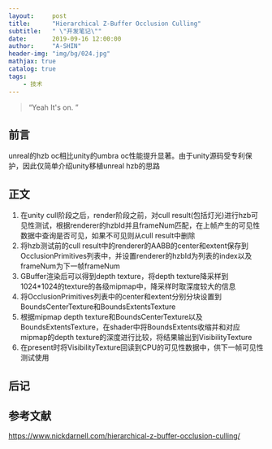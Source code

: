 ```yaml
---
layout:     post
title:      "Hierarchical Z-Buffer Occlusion Culling"
subtitle:   " \"开发笔记\""
date:       2019-09-16 12:00:00
author:     "A-SHIN"
header-img: "img/bg/024.jpg"
mathjax: true
catalog: true
tags:
    - 技术
---
```


> “Yeah It's on. ”

## 前言  
unreal的hzb oc相比unity的umbra oc性能提升显著。由于unity源码受专利保护，因此仅简单介绍unity移植unreal hzb的思路

## 正文  
1. 在unity cull阶段之后，render阶段之前，对cull result(包括灯光)进行hzb可见性测试，根据renderer的hzbId并且frameNum匹配，在上帧产生的可见性数据中查询是否可见，如果不可见则从cull result中删除
2. 将hzb测试前的cull result中的renderer的AABB的center和extent保存到OcclusionPrimitives列表中，并设置renderer的hzbId为列表的index以及frameNum为下一帧frameNum
3. GBuffer渲染后可以得到depth texture，将depth texture降采样到1024*1024的texture的各级mipmap中，降采样时取深度较大的信息
4. 将OcclusionPrimitives列表中的center和extent分别分块设置到BoundsCenterTexture和BoundsExtentsTexture
5. 根据mipmap depth texture和BoundsCenterTexture以及BoundsExtentsTexture，在shader中将BoundsExtents收缩并和对应mipmap的depth texture的深度进行比较，将结果输出到VisibilityTexture
6. 在present时将VisibilityTexture回读到CPU的可见性数据中，供下一帧可见性测试使用

## 后记  

## 参考文献  
https://www.nickdarnell.com/hierarchical-z-buffer-occlusion-culling/